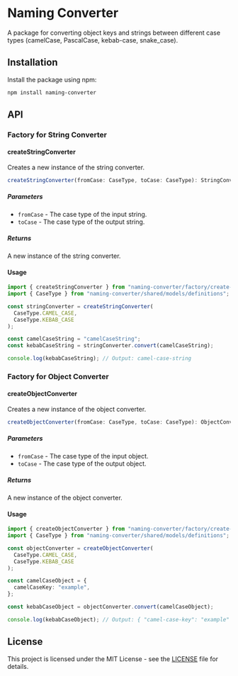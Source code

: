 # Naming Converter

A package for converting object keys and strings between different case types (camelCase, PascalCase, kebab-case, snake_case).

## Installation

Install the package using npm:

```sh
npm install naming-converter
```

## API

### Factory for String Converter

#### createStringConverter

Creates a new instance of the string converter.

```typescript
createStringConverter(fromCase: CaseType, toCase: CaseType): StringConverter;
```

##### Parameters

- `fromCase` - The case type of the input string.
- `toCase` - The case type of the output string.

##### Returns

A new instance of the string converter.

#### Usage

```typescript
import { createStringConverter } from "naming-converter/factory/create-string-converter";
import { CaseType } from "naming-converter/shared/models/definitions";

const stringConverter = createStringConverter(
  CaseType.CAMEL_CASE,
  CaseType.KEBAB_CASE
);

const camelCaseString = "camelCaseString";
const kebabCaseString = stringConverter.convert(camelCaseString);

console.log(kebabCaseString); // Output: camel-case-string
```

### Factory for Object Converter

#### createObjectConverter

Creates a new instance of the object converter.

```typescript
createObjectConverter(fromCase: CaseType, toCase: CaseType): ObjectConverter;
```

##### Parameters

- `fromCase` - The case type of the input object.
- `toCase` - The case type of the output object.

##### Returns

A new instance of the object converter.

#### Usage

```typescript
import { createObjectConverter } from "naming-converter/factory/create-object-converter";
import { CaseType } from "naming-converter/shared/models/definitions";

const objectConverter = createObjectConverter(
  CaseType.CAMEL_CASE,
  CaseType.KEBAB_CASE
);

const camelCaseObject = {
  camelCaseKey: "example",
};

const kebabCaseObject = objectConverter.convert(camelCaseObject);

console.log(kebabCaseObject); // Output: { "camel-case-key": "example" }
```

## License

This project is licensed under the MIT License - see the [LICENSE](LICENSE) file for details.
